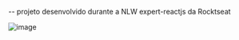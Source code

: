 -- projeto desenvolvido durante a NLW expert-reactjs da Rocktseat

![image](https://github.com/dantascrispim/Projeto/assets/114705745/5d5ee346-20be-40a2-82c1-f6de06661596)
